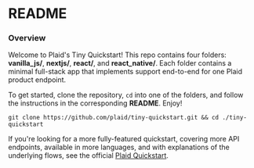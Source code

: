 # README

### Overview

Welcome to Plaid's Tiny Quickstart! This repo contains four folders: **vanilla_js/**, **nextjs/**, **react/**, and **react_native/**. Each folder contains a minimal full-stack app that implements support end-to-end for one Plaid product endpoint.

To get started, clone the repository, `cd` into one of the folders, and follow the instructions in the corresponding **README**. Enjoy! 

```
git clone https://github.com/plaid/tiny-quickstart.git && cd ./tiny-quickstart
```

If you're looking for a more fully-featured quickstart, covering more API endpoints, available in more languages, and with explanations of the underlying flows, see the official [Plaid Quickstart](https://www.plaid.com/docs/quickstart). 
